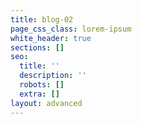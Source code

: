 ```yaml
---
title: blog-02
page_css_class: lorem-ipsum
white_header: true
sections: []
seo:
  title: ''
  description: ''
  robots: []
  extra: []
layout: advanced
---
```

